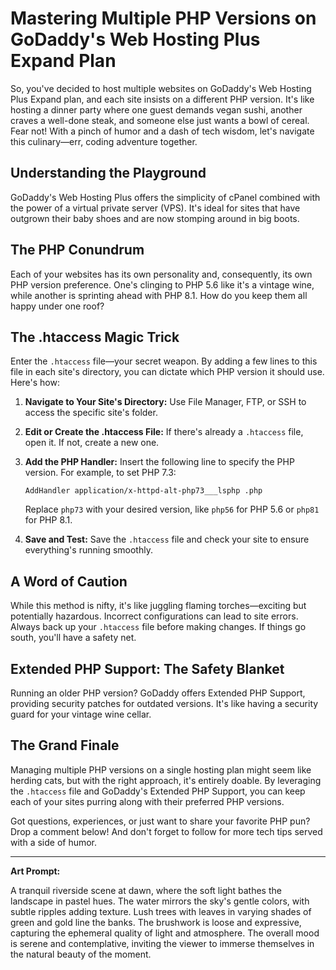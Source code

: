 # Mastering Multiple PHP Versions on GoDaddy's Web Hosting Plus Expand Plan

So, you've decided to host multiple websites on GoDaddy's Web Hosting Plus Expand plan, and each site insists on a different PHP version. It's like hosting a dinner party where one guest demands vegan sushi, another craves a well-done steak, and someone else just wants a bowl of cereal. Fear not! With a pinch of humor and a dash of tech wisdom, let's navigate this culinary—err, coding adventure together.

## Understanding the Playground

GoDaddy's Web Hosting Plus offers the simplicity of cPanel combined with the power of a virtual private server (VPS). It's ideal for sites that have outgrown their baby shoes and are now stomping around in big boots.

## The PHP Conundrum

Each of your websites has its own personality and, consequently, its own PHP version preference. One's clinging to PHP 5.6 like it's a vintage wine, while another is sprinting ahead with PHP 8.1. How do you keep them all happy under one roof?

## The .htaccess Magic Trick

Enter the `.htaccess` file—your secret weapon. By adding a few lines to this file in each site's directory, you can dictate which PHP version it should use. Here's how:

1. **Navigate to Your Site's Directory:** Use File Manager, FTP, or SSH to access the specific site's folder.

2. **Edit or Create the .htaccess File:** If there's already a `.htaccess` file, open it. If not, create a new one.

3. **Add the PHP Handler:** Insert the following line to specify the PHP version. For example, to set PHP 7.3:

   ```
   AddHandler application/x-httpd-alt-php73___lsphp .php
   ```

   Replace `php73` with your desired version, like `php56` for PHP 5.6 or `php81` for PHP 8.1.

4. **Save and Test:** Save the `.htaccess` file and check your site to ensure everything's running smoothly.

## A Word of Caution

While this method is nifty, it's like juggling flaming torches—exciting but potentially hazardous. Incorrect configurations can lead to site errors. Always back up your `.htaccess` file before making changes. If things go south, you'll have a safety net.

## Extended PHP Support: The Safety Blanket

Running an older PHP version? GoDaddy offers Extended PHP Support, providing security patches for outdated versions. It's like having a security guard for your vintage wine cellar.

## The Grand Finale

Managing multiple PHP versions on a single hosting plan might seem like herding cats, but with the right approach, it's entirely doable. By leveraging the `.htaccess` file and GoDaddy's Extended PHP Support, you can keep each of your sites purring along with their preferred PHP versions.

Got questions, experiences, or just want to share your favorite PHP pun? Drop a comment below! And don't forget to follow for more tech tips served with a side of humor.

---

**Art Prompt:**

A tranquil riverside scene at dawn, where the soft light bathes the landscape in pastel hues. The water mirrors the sky's gentle colors, with subtle ripples adding texture. Lush trees with leaves in varying shades of green and gold line the banks. The brushwork is loose and expressive, capturing the ephemeral quality of light and atmosphere. The overall mood is serene and contemplative, inviting the viewer to immerse themselves in the natural beauty of the moment. 
